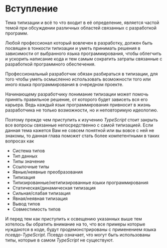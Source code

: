# Вступление

Тема типизации и всё то что входит в её определение, является частой темой при обсуждении различных областей связанных с разработкой программ.

Любой профессионал который вовлечен в разработку, должен быть посвящен в тонкости типизации и уметь принимать решения в зависимости от выбранного языка программирования, чтобы облегчить и ускорить написание кода и тем самым сократить затраты связанные с разработкой программного обеспечения.

Профессиональный разработчик обязан разбираться в типизации, для того чтобы уметь осмысленно использовать возможности того или иного языка программирования в очередном проекте.

Начинающему разработчику понимание типизации может помочь принять правильное решение, от которого будет зависеть вся его карьера. Ведь каждый язык программирования привносит в жизнь разработчика не только возможности, но и неповторимую идеологию.

Поэтому прежде чем приступить к изучению _TypeScript_ стоит закрыть все вопросы связанные непосредственно с самой типизацией. Если данная тема кажется Вам не совсем понятной или вы вовсе с ней не знакомы, то данная глава поможет стать более компетентными в таких вопросах как

- Система типов
- Тип данных
- Типы значение
- Ссылочные типы
- Явные/неявные преобразования
- Типизация
- Типизированные/нетипизированные языки программирования
- Статическая/динамическая типизация
- Сильная/слабая типизация
- Явная/неявная типизация
- Вывод типов
- Совместимость типов

И перед тем как приступить к освещению указанных выше тем хотелось бы обратить внимание на то, что все примеры которые нуждаются в коде, будут продемонстрированы с применением языка _псевдо-TypeScript_. Псевдо означает, что могут быть использованы типы, которые в самом _TypeScript_ не существуют.
